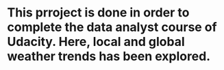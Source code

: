 # This prroject is done in order to complete the data analyst course of Udacity. Here, local and global weather trends has been explored. 
